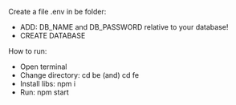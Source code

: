 Create a file .env in be folder:
- ADD: DB_NAME and DB_PASSWORD relative to your database!
- CREATE DATABASE

How to run:
- Open terminal
- Change directory: cd be (and) cd fe
- Install libs: npm i
- Run: npm start
